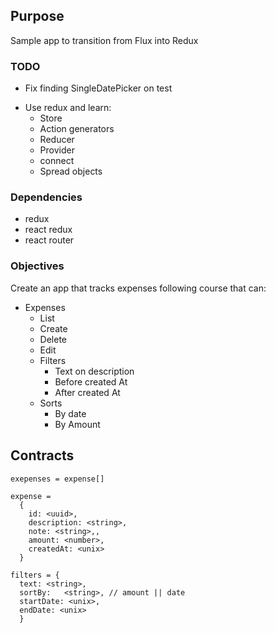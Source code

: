 ## Purpose
Sample app to transition from Flux into Redux

### TODO
- Fix finding SingleDatePicker on test

* Use redux and learn:
  * Store
  * Action generators
  * Reducer
  * Provider
  * connect
  * Spread objects

### Dependencies
* redux
* react redux
* react router

### Objectives
Create an app that tracks expenses following course that can:
* Expenses
  * List
  * Create
  * Delete
  * Edit
  * Filters
    * Text on description
    * Before created At
    * After created At
  * Sorts
    * By date
    * By Amount

## Contracts
`exepenses = expense[]`

```
expense =
  {
    id: <uuid>,
    description: <string>,
    note: <string>,,
    amount: <number>,
    createdAt: <unix>
  }

filters = {
  text: <string>,
  sortBy:   <string>, // amount || date
  startDate: <unix>,
  endDate: <unix>
  }
```
